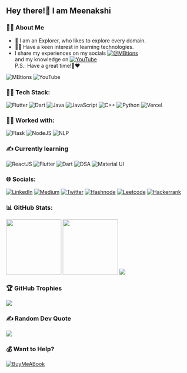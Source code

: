 
## Hey there!👋 I am **Meenakshi**
### 🙋‍♀️ About Me
- 🙌 I am an Explorer, who likes to explore every domain.
- 👩‍💻 Have a keen interest in learning technologies.
- I share my experiences on my socials [![@MBtions](https://img.shields.io/badge/MBtions-172B4D?style=flat&logo=Opsgenie&logoColor=white)](https://linktr.ee/mbtions)  
and my knowledge on [![YouTube](https://img.shields.io/badge/YouTube-FF0000?style=flat&logo=youtube&logoColor=white)](https://www.youtube.com/channel/UCXk7e710P2K1AkxbWfny_Pw)  
P.S.: Have a great time!🙌❤  
  
![MBtions](https://komarev.com/ghpvc/?username=mbtions&label=visitors&color=blue&style=flat)
![YouTube](https://img.shields.io/youtube/channel/views/UCXk7e710P2K1AkxbWfny_Pw)  
  
### 👩‍💻 Tech Stack:
![Flutter](https://img.shields.io/badge/Flutter-%2302569B.svg?style=for-the-badge&logo=Flutter&logoColor=white) ![Dart](https://img.shields.io/badge/dart-%230175C2.svg?style=for-the-badge&logo=dart&logoColor=white) ![Java](https://img.shields.io/badge/java-%23ED8B00.svg?style=for-the-badge&logo=java&logoColor=white) ![JavaScript](https://img.shields.io/badge/JavaScript-F7DF1E?style=for-the-badge&logo=javascript&logoColor=black) ![C++](https://img.shields.io/badge/c++-%2300599C.svg?style=for-the-badge&logo=c%2B%2B&logoColor=white) ![Python](https://img.shields.io/badge/python-3670A0?style=for-the-badge&logo=python&logoColor=ffdd54) ![Vercel](https://img.shields.io/badge/vercel-%23000000.svg?style=for-the-badge&logo=vercel&logoColor=white)  

### 👩‍💻 Worked with:
![Flask](https://img.shields.io/badge/Flask-000000?style=for-the-badge&logo=flask&logoColor=white)
![NodeJS](https://img.shields.io/badge/Node.js-43853D?style=for-the-badge&logo=node.js&logoColor=white)
![NLP](https://img.shields.io/badge/NLP-%230059AC?style=for-the-badge&logoColor=white)

### ✍ Currently learning
![ReactJS](https://img.shields.io/badge/React-20232A?style=for-the-badge&logo=react&logoColor=61DAFB) ![Flutter](https://img.shields.io/badge/Flutter-%2302569B.svg?style=for-the-badge&logo=Flutter&logoColor=white) ![Dart](https://img.shields.io/badge/dart-%230175C2.svg?style=for-the-badge&logo=dart&logoColor=white) ![DSA](https://img.shields.io/badge/DSA-%FFA116?style=for-the-badge&logoColor=Black) ![Material UI](https://img.shields.io/badge/Material--UI-0081CB?style=for-the-badge&logo=material-ui&logoColor=white)  
  
### 🌐 Socials:
[![LinkedIn](https://img.shields.io/badge/LinkedIn-%230077B5.svg?logo=linkedin&logoColor=white)](https://linkedin.com/in/mbtions) [![Medium](https://img.shields.io/badge/Medium-12100E?logo=medium&logoColor=white)](https://medium.com/@mbtions) [![Twitter](https://img.shields.io/badge/Twitter-%231DA1F2.svg?logo=Twitter&logoColor=white)](https://twitter.com/meenakshixd) [![Hashnode](https://img.shields.io/badge/Hashnode-2962FF?style=flat&logo=hashnode&logoColor=white)](https://hashnode.com/@minax) [![Leetcode](https://img.shields.io/badge/-LeetCode-1f1f1f?style=flat&logo=LeetCode&logoColor=orange)](https://leetcode.com/meenakshibharadwaj/) [![Hackerrank](https://img.shields.io/badge/-Hackerrank-2EC866?style=flat&logo=HackerRank&logoColor=white)](https://www.hackerrank.com/meenakshibharad1)  

### 📊 GitHub Stats:
<img src="https://github-readme-stats-abhishekdoshi26.vercel.app/api?username=mbtions&theme=highcontrast&hide_border=false&include_all_commits=true&count_private=true" height=150px>  <img src="https://github-readme-streak-stats.herokuapp.com/?user=mbtions&theme=highcontrast&hide_border=false" height=150px>
![](https://github-readme-stats.vercel.app/api/top-langs/?username=mbtions&theme=blue-green)
  
### 🏆 GitHub Trophies
![](https://github-profile-trophy.vercel.app/?username=mbtions&theme=radical&no-frame=false&no-bg=false&margin-w=4)

### ✍️ Random Dev Quote
![](https://quotes-github-readme.vercel.app/api?type=horizontal&theme=merko)
  
### 💰 Want to Help?
[![BuyMeABook](https://img.shields.io/badge/Buy%20Me%20a%20Book-ffdd00?style=for-the-badge&logo=buy-me-a-book&logoColor=black)](https://buymeacoffee.com/mbtions) 
